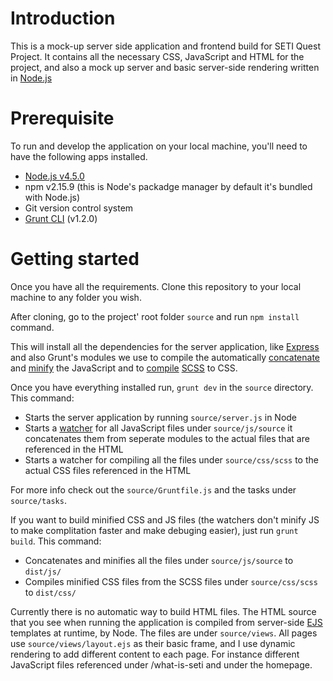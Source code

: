 # Introduction

This is a mock-up server side application and frontend build for SETI Quest Project.
It contains all the necessary CSS, JavaScript and HTML for the project, and also a mock up server and 
basic server-side rendering written in [Node.js](https://nodejs.org/en/)

# Prerequisite

To run and develop the application on your local machine, you'll need to have the following apps installed.

- [Node.js v4.5.0](https://nodejs.org/en/)
- npm v2.15.9 (this is Node's packadge manager by default it's bundled with Node.js)
- Git version control system
- [Grunt CLI](http://gruntjs.com/getting-started) (v1.2.0)

# Getting started

Once you have all the requirements. Clone this repository to your local machine to any folder you wish.

After cloning, go to the project' root folder `source`  and run `npm install` command.

This will install all the dependencies for the server application, like [Express](http://expressjs.com/) and also Grunt's modules 
we use to compile the automatically [concatenate](https://github.com/gruntjs/grunt-contrib-concat) and [minify](https://github.com/gruntjs/grunt-contrib-uglify) the JavaScript and to [compile](https://github.com/sass/node-sass) [SCSS](http://sass-lang.com/) to CSS.

Once you have everything installed run, `grunt dev` in the `source` directory.
This command:
- Starts the server application by running `source/server.js` in Node
- Starts a [watcher](https://github.com/gruntjs/grunt-contrib-watch) for all JavaScript files under `source/js/source` it concatenates them from seperate modules to the actual files that are referenced in the HTML
- Starts a watcher for compiling all the files under `source/css/scss` to the actual CSS files referenced in the HTML

For more info check out the `source/Gruntfile.js` and the tasks under `source/tasks`.

If you want to build minified CSS and JS files (the watchers don't minify JS to make complitation faster and make debuging easier),
just run `grunt build`.
This command:
- Concatenates and minifies all the files under `source/js/source` to `dist/js/`
- Compiles minified CSS files from the SCSS files under `source/css/scss` to `dist/css/`

Currently there is no automatic way to build HTML files.
The HTML source that you see when running the application is compiled from server-side [EJS](http://www.embeddedjs.com/) templates at runtime, by Node.
The files are under `source/views`. All pages use `source/views/layout.ejs` as their basic frame, and I use dynamic rendering to add different content to each page.
For instance different JavaScript files referenced under /what-is-seti and under the homepage.